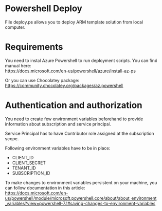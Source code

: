 # Powershell Deploy

File deploy.ps allows you to deploy ARM template solution from local computer.

# Requirements
You need to instal Azure Powershell to run deployment scripts. You can find manual here:  
https://docs.microsoft.com/en-us/powershell/azure/install-az-ps

Or you can use Chocolatey package:  
https://community.chocolatey.org/packages/az.powershell

# Authentication and authorization
You need to create few environment variables beforehand to provide information about subscription and service principal.

Service Principal has to have Contributor role assigned at the subscription scope.

Following environment variables have to be in place:

* CLIENT_ID
* CLIENT_SECRET
* TENANT_ID
* SUBSCRIPTION_ID

To make changes to environment variables persistent on your machine, you can follow documentation in this article:  
https://docs.microsoft.com/en-us/powershell/module/microsoft.powershell.core/about/about_environment_variables?view=powershell-7.1#saving-changes-to-environment-variables